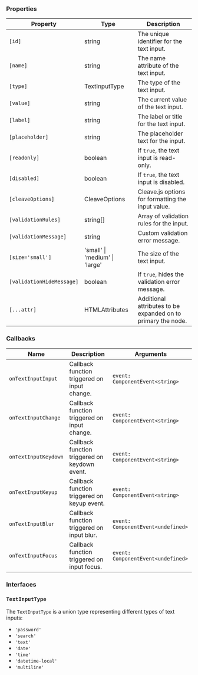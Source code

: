 ### Properties

| Property                  | Type                             | Description                                       |
| ------------------------- | -------------------------------- | ------------------------------------------------- |
| `[id]`                    | string                           | The unique identifier for the text input.         |
| `[name]`                  | string                           | The name attribute of the text input.             |
| `[type]`                  | TextInputType                    | The type of the text input.                       |
| `[value]`                 | string                           | The current value of the text input.              |
| `[label]`                 | string                           | The label or title for the text input.            |
| `[placeholder]`           | string                           | The placeholder text for the input.               |
| `[readonly]`              | boolean                          | If `true`, the text input is read-only.           |
| `[disabled]`              | boolean                          | If `true`, the text input is disabled.            |
| `[cleaveOptions]`         | CleaveOptions                    | Cleave.js options for formatting the input value. |
| `[validationRules]`       | string[]                         | Array of validation rules for the input.          |
| `[validationMessage]`     | string                           | Custom validation error message.                  |
| `[size='small']`          | 'small' \| 'medium' \| 'large'   | The size of the text input.                       |
| `[validationHideMessage]` | boolean                          | If `true`, hides the validation error message.    |
| `[...attr] `              | HTMLAttributes<HTMLInputElement> | Additional attributes to be expanded on to primary the node.     |

### Callbacks

| Name                 | Description                                   | Arguments                          |
| -------------------- | --------------------------------------------- | ---------------------------------- |
| `onTextInputInput`   | Callback function triggered on input change.  | `event: ComponentEvent<string>`    |
| `onTextInputChange`  | Callback function triggered on input change.  | `event: ComponentEvent<string>`    |
| `onTextInputKeydown` | Callback function triggered on keydown event. | `event: ComponentEvent<string>`    |
| `onTextInputKeyup`   | Callback function triggered on keyup event.   | `event: ComponentEvent<string>`    |
| `onTextInputBlur`    | Callback function triggered on input blur.    | `event: ComponentEvent<undefined>` |
| `onTextInputFocus`   | Callback function triggered on input focus.   | `event: ComponentEvent<undefined>` |

### Interfaces

### `TextInputType`

The `TextInputType` is a union type representing different types of text inputs:

-   `'password'`
-   `'search'`
-   `'text'`
-   `'date'`
-   `'time'`
-   `'datetime-local'`
-   `'multiline'`
